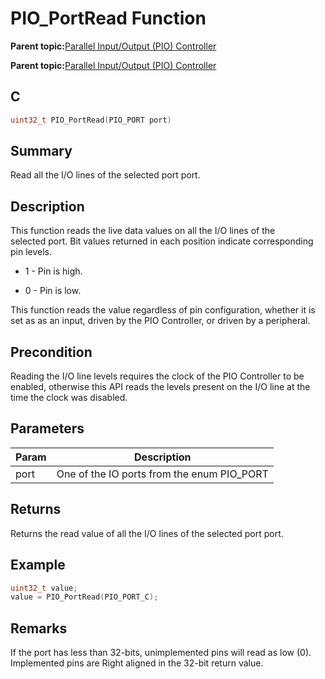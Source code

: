 # PIO\_PortRead Function

**Parent topic:**[Parallel Input/Output \(PIO\) Controller](GUID-6E00A15D-D08A-43FF-A05A-C91E7717B5DE.md)

**Parent topic:**[Parallel Input/Output \(PIO\) Controller](GUID-CDD19539-F154-487B-A93E-CE1F75932EB8.md)

## C

```c
uint32_t PIO_PortRead(PIO_PORT port)
```

## Summary

Read all the I/O lines of the selected port port.

## Description

This function reads the live data values on all the I/O lines of the<br />selected port. Bit values returned in each position indicate corresponding<br />pin levels.

-   1 - Pin is high.

-   0 - Pin is low.


This function reads the value regardless of pin configuration, whether it is<br />set as as an input, driven by the PIO Controller, or driven by a peripheral.

## Precondition

Reading the I/O line levels requires the clock of the PIO Controller to be enabled, otherwise this API reads the levels present on the I/O line at the time the clock was disabled.

## Parameters

|Param|Description|
|-----|-----------|
|port|One of the IO ports from the enum PIO\_PORT|

## Returns

Returns the read value of all the I/O lines of the selected port port.

## Example

```c
uint32_t value;
value = PIO_PortRead(PIO_PORT_C);
```

## Remarks

If the port has less than 32-bits, unimplemented pins will read as low \(0\). Implemented pins are Right aligned in the 32-bit return value.


